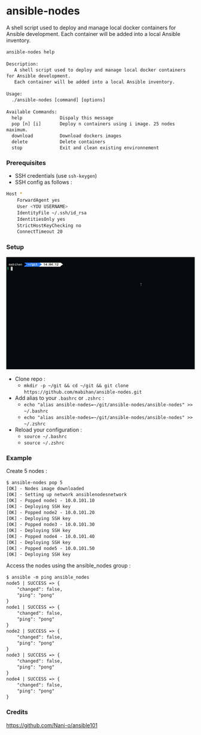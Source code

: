 # ansible-nodes
A shell script used to deploy and manage local docker containers for Ansible development.
Each container will be added into a local Ansible inventory.

```shell
ansible-nodes help
    
Description:
   A shell script used to deploy and manage local docker containers for Ansible development.
   Each container will be added into a local Ansible inventory.
 
Usage:
  ./ansible-nodes [command] [options]
    
Available Commands:
  help        		Dispaly this message
  pop [n] [i]      	Deploy n containers using i image. 25 nodes maximum. 
  download    		Download dockers images
  delete      		Delete containers
  stop        		Exit and clean existing environnement
```

### Prerequisites
- SSH credentials (use `ssh-keygen`)
- SSH config as follows :
```bash
Host *
    ForwardAgent yes
    User <YOU USERNAME>
    IdentityFile ~/.ssh/id_rsa
    IdentitiesOnly yes
    StrictHostKeyChecking no
    ConnectTimeout 20
```

### Setup
![](public/ansible-nodes.gif)

- Clone repo : 
  - `mkdir -p ~/git && cd ~/git && git clone https://github.com/mabihan/ansible-nodes.git`
- Add alias to your `.bashrc` or `.zshrc` : 
  - `echo "alias ansible-nodes=~/git/ansible-nodes/ansible-nodes" >> ~/.bashrc`
  - `echo "alias ansible-nodes=~/git/ansible-nodes/ansible-nodes" >> ~/.zshrc`
- Reload your configuration :
  - `source ~/.bashrc`
  - `source ~/.zshrc`
### Example

Create 5 nodes : 
 
```shell
$ ansible-nodes pop 5 
[OK] - Nodes image downloaded
[OK] - Setting up network ansiblenodesnetwork
[OK] - Popped node1 - 10.0.101.10
[OK] - Deploying SSH key
[OK] - Popped node2 - 10.0.101.20
[OK] - Deploying SSH key
[OK] - Popped node3 - 10.0.101.30
[OK] - Deploying SSH key
[OK] - Popped node4 - 10.0.101.40
[OK] - Deploying SSH key
[OK] - Popped node5 - 10.0.101.50
[OK] - Deploying SSH key
```

Access the nodes using the ansible_nodes group : 

```shell
$ ansible -m ping ansible_nodes
node5 | SUCCESS => {
    "changed": false,
    "ping": "pong"
}
node1 | SUCCESS => {
    "changed": false,
    "ping": "pong"
}
node2 | SUCCESS => {
    "changed": false,
    "ping": "pong"
}
node3 | SUCCESS => {
    "changed": false,
    "ping": "pong"
}
node4 | SUCCESS => {
    "changed": false,
    "ping": "pong"
}
```

### Credits
https://github.com/Nani-o/ansible101
